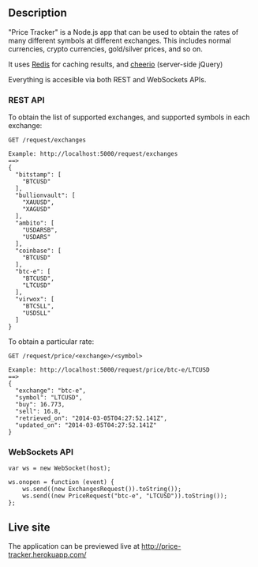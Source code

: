 ## Description

"Price Tracker" is a Node.js app that can be used to obtain the rates of many different symbols at different exchanges. This includes normal currencies, crypto currencies, gold/silver prices, and so on.

It uses [Redis](https://github.com/mranney/node_redis) for caching results, and [cheerio](https://github.com/MatthewMueller/cheerio) (server-side jQuery)

Everything is accesible via both REST and WebSockets APIs.

### REST API

To obtain the list of supported exchanges, and supported symbols in each exchange:

    GET /request/exchanges
    
    Example: http://localhost:5000/request/exchanges
    ==>
    {
      "bitstamp": [
        "BTCUSD"
      ],
      "bullionvault": [
        "XAUUSD",
        "XAGUSD"
      ],
      "ambito": [
        "USDARSB",
        "USDARS"
      ],
      "coinbase": [
        "BTCUSD"
      ],
      "btc-e": [
        "BTCUSD",
        "LTCUSD"
      ],
      "virwox": [
        "BTCSLL",
        "USDSLL"
      ]
    }
    
To obtain a particular rate:

    GET /request/price/<exchange>/<symbol>  

    Example: http://localhost:5000/request/price/btc-e/LTCUSD 
    ==>
    {
      "exchange": "btc-e",
      "symbol": "LTCUSD",
      "buy": 16.773,
      "sell": 16.8,
      "retrieved_on": "2014-03-05T04:27:52.141Z",
      "updated_on": "2014-03-05T04:27:52.141Z"
    }
   
### WebSockets API

    var ws = new WebSocket(host);

    ws.onopen = function (event) {
        ws.send((new ExchangesRequest()).toString());
        ws.send((new PriceRequest("btc-e", "LTCUSD")).toString());
    };


## Live site

The application can be previewed live at <http://price-tracker.herokuapp.com/>

